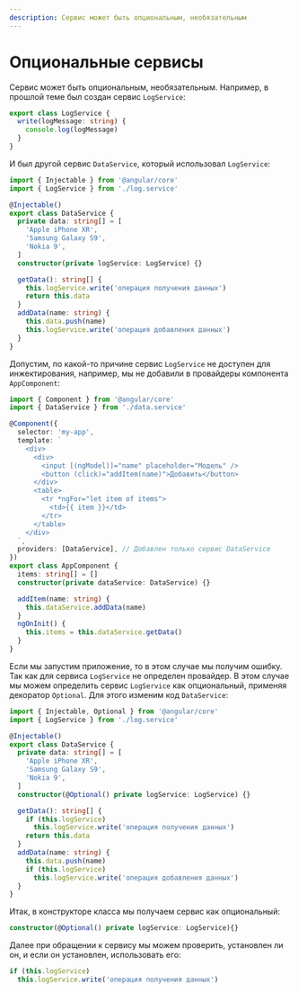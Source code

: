```yaml
---
description: Сервис может быть опциональным, необязательным
---
```


# Опциональные сервисы

Сервис может быть опциональным, необязательным. Например, в прошлой теме был создан сервис `LogService`:

```ts
export class LogService {
  write(logMessage: string) {
    console.log(logMessage)
  }
}
```

И был другой сервис `DataService`, который использовал `LogService`:

```ts
import { Injectable } from '@angular/core'
import { LogService } from './log.service'

@Injectable()
export class DataService {
  private data: string[] = [
    'Apple iPhone XR',
    'Samsung Galaxy S9',
    'Nokia 9',
  ]
  constructor(private logService: LogService) {}

  getData(): string[] {
    this.logService.write('операция получения данных')
    return this.data
  }
  addData(name: string) {
    this.data.push(name)
    this.logService.write('операция добавления данных')
  }
}
```

Допустим, по какой-то причине сервис `LogService` не доступен для инжектирования, например, мы не добавили в провайдеры компонента `AppComponent`:

```ts
import { Component } from '@angular/core'
import { DataService } from './data.service'

@Component({
  selector: 'my-app',
  template: `
    <div>
      <div>
        <input [(ngModel)]="name" placeholder="Модель" />
        <button (click)="addItem(name)">Добавить</button>
      </div>
      <table>
        <tr *ngFor="let item of items">
          <td>{{ item }}</td>
        </tr>
      </table>
    </div>
  `,
  providers: [DataService], // Добавлен только сервис DataService
})
export class AppComponent {
  items: string[] = []
  constructor(private dataService: DataService) {}

  addItem(name: string) {
    this.dataService.addData(name)
  }
  ngOnInit() {
    this.items = this.dataService.getData()
  }
}
```

Если мы запустим приложение, то в этом случае мы получим ошибку. Так как для сервиса `LogService` не определен провайдер. В этом случае мы можем определить сервис `LogService` как опциональный, применяя декоратор `Optional`. Для этого изменим код `DataService`:

```ts
import { Injectable, Optional } from '@angular/core'
import { LogService } from './log.service'

@Injectable()
export class DataService {
  private data: string[] = [
    'Apple iPhone XR',
    'Samsung Galaxy S9',
    'Nokia 9',
  ]
  constructor(@Optional() private logService: LogService) {}

  getData(): string[] {
    if (this.logService)
      this.logService.write('операция получения данных')
    return this.data
  }
  addData(name: string) {
    this.data.push(name)
    if (this.logService)
      this.logService.write('операция добавления данных')
  }
}
```

Итак, в конструкторе класса мы получаем сервис как опциональный:

```ts
constructor(@Optional() private logService: LogService){}
```

Далее при обращении к сервису мы можем проверить, установлен ли он, и если он установлен, использовать его:

```ts
if (this.logService)
  this.logService.write('операция получения данных')
```
